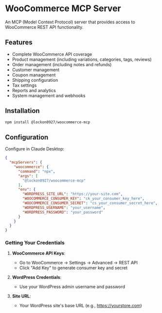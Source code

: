 # WooCommerce MCP Server

An MCP (Model Context Protocol) server that provides access to WooCommerce REST API functionality.

## Features

- Complete WooCommerce API coverage
- Product management (including variations, categories, tags, reviews)
- Order management (including notes and refunds)
- Customer management
- Coupon management
- Shipping configuration
- Tax settings
- Reports and analytics
- System management and webhooks

## Installation

```bash
npm install @lockon0927/woocommerce-mcp
```

## Configuration

Configure in Claude Desktop:

```json
{
  "mcpServers": {
    "woocommerce": {
      "command": "npx",
      "args": [
        "@lockon0927/woocommerce-mcp"
      ],
      "env": {
        "WORDPRESS_SITE_URL": "https://your-site.com",
        "WOOCOMMERCE_CONSUMER_KEY": "ck_your_consumer_key_here",
        "WOOCOMMERCE_CONSUMER_SECRET": "cs_your_consumer_secret_here",
        "WORDPRESS_USERNAME": "your_username",
        "WORDPRESS_PASSWORD": "your_password"
      }
    }
  }
}
```

### Getting Your Credentials

1. **WooCommerce API Keys**: 
   - Go to WooCommerce → Settings → Advanced → REST API
   - Click "Add Key" to generate consumer key and secret

2. **WordPress Credentials**:
   - Use your WordPress admin username and password

3. **Site URL**:
   - Your WordPress site's base URL (e.g., https://yourstore.com)